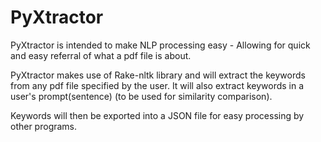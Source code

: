 # PyXtractor

PyXtractor is intended to make NLP processing easy - Allowing for quick and easy referral of what a pdf file is about. 


PyXtractor makes use of Rake-nltk library and will extract the keywords from any pdf file specified by the user. It will also extract keywords in a user's prompt(sentence) (to be used for similarity comparison). 

Keywords will then be exported into a JSON file for easy processing by other programs.
